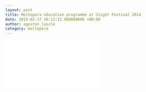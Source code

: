 ```yaml
---
layout: post
title: Moltopera education programme at Sziget Festival 2014
date: 2015-02-17 20:12:13.000000000 +00:00
author: agoston_laszlo
category: moltopera
---
```


<iframe src="//www.youtube.com/embed/p6BxlzE4mc8" frameborder="0" allowfullscreen="allowfullscreen"></iframe>
